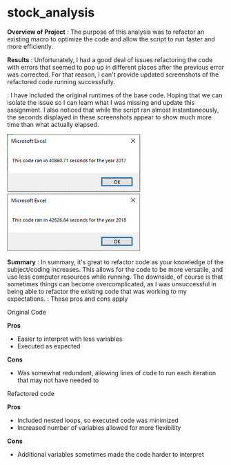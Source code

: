 # stock_analysis

**Overview of Project**
: The purpose of this analysis was to refactor an existing macro to optimize the code and allow the script to run faster and more efficiently.

**Results**
: Unfortunately, I had a good deal of issues refactoring the code with errors that seemed to pop up in different places after the previous error was corrected. For that reason, I can't provide updated screenshots of the refactored code running successfully. 

: I have included the original runtimes of the base code. Hoping that we can isolate the issue so I can learn what I was missing and update this assignment. I also noticed that while the script ran almost instantaneously, the seconds displayed in these screenshots appear to show much more time than what actually elapsed.

![2017](https://github.com/ozzirk/stock_analysis/blob/main/VBA_Challenge_2017.png?raw=true)
![2018](https://github.com/ozzirk/stock_analysis/blob/main/VBA_Challenge_2018.png?raw=true)

**Summary**
: In summary, it's great to refactor code as your knowledge of the subject/coding increases. This allows for the code to be more versatile, and use less computer resources while running. The downside, of course is that sometimes things can become overcomplicated, as I was unsuccessful in being able to refactor the existing code that was working to my expectations.
: These pros and cons apply 

Original Code
 
 **Pros**
 - Easier to interpret with less variables
 - Executed as expected

**Cons**
 - Was somewhat redundant, allowing lines of code to run each iteration that may not have needed to

Refactored code

**Pros**

 - Included nested loops, so executed code was minimized
 - Increased number of variables allowed for more flexibility

**Cons**
 - Additional variables sometimes made the code harder to interpret
